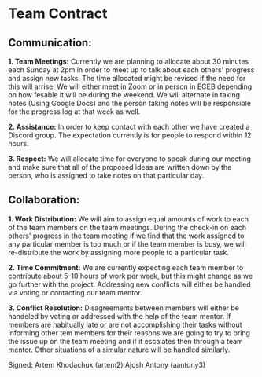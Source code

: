# Team Contract

## Communication:

**1. Team Meetings:**
Currently we are planning to allocate about 30 minutes each Sunday at 2pm in order to meet up to talk about each others' progress and assign new tasks. The time allocated might be revised if the need for this will arrise. We will either meet in Zoom or in person in ECEB depending on how fesable it will be during the weekend. We will alternate in taking notes (Using Google Docs) and the person taking notes will be responsible for the progress log at that week as well.

**2. Assistance:**
In order to keep contact with each other we have created a Discord group. The expectation currently is for people to respond within 12 hours.

**3. Respect:**
We will allocate time for everyone to speak during our meeting and make sure that all of the proposed ideas are written down by the person, who is assigned to take notes on that particular day.

## Collaboration:

**1. Work Distribution:**
We will aim to assign equal amounts of work to each of the team members on the team meetings. During the check-in on each others' progress in the team meeting if we find that the work assigned to any particular member is too much or if the team member is busy, we will re-distribute the work by assigning more people to a particular task.

**2. Time Commitment:**
We are currently expecting each team member to contribute about 5-10 hours of work per week, but this might change as we go further with the project. Addressing new conflicts will either be handled via voting or contacting our team mentor.

**3. Conflict Resolution:**
Disagreements between members will either be handeled by voting or addressed with the help of the team mentor. If members are habitually late or are not accomplishing their tasks without informing other tem members for their reasons we are going to try to bring the issue up on the team meeting and if it escalates then through a team mentor. Other situations of a simular nature will be handled similarly.

Signed: Artem Khodachuk (artem2),Ajosh Antony (aantony3)
